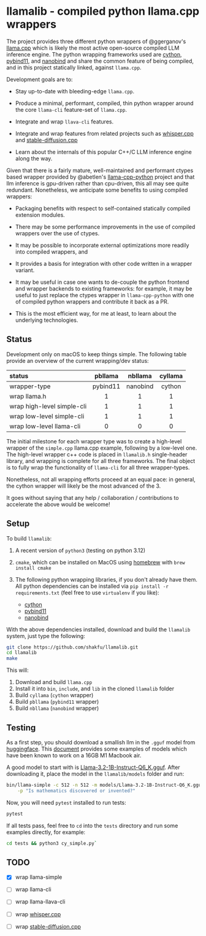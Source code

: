 # llamalib - compiled python llama.cpp wrappers

The project provides three different python wrappers of @ggerganov's [llama.cpp](https://github.com/ggerganov/llama.cpp) which is likely the most active open-source compiled LLM inference engine. The python wrapping frameworks used are [cython](https://github.com/cython/cython), [pybind11](https://github.com/pybind/pybind11), and [nanobind](https://github.com/wjakob/nanobind) and share the common feature of being compiled, and in this project statically linked, against `llama.cpp`.

Development goals are to:

- Stay up-to-date with bleeding-edge `llama.cpp`.

- Produce a minimal, performant, compiled, thin python wrapper around the core `llama-cli` feature-set of `llama.cpp`.

- Integrate and wrap `llava-cli` features.

- Integrate and wrap features from related projects such as [whisper.cpp](https://github.com/ggerganov/whisper.cpp) and [stable-diffusion.cpp](https://github.com/leejet/stable-diffusion.cpp)

- Learn about the internals of this popular C++/C LLM inference engine along the way.

Given that there is a fairly mature, well-maintained and performant ctypes based wrapper provided by @abetlen's [llama-cpp-python](https://github.com/abetlen/llama-cpp-python) project and that llm inference is gpu-driven rather than cpu-driven, this all may see quite redundant. Nonetheless, we anticipate some benefits to using compiled wrappers:

- Packaging benefits with respect to self-contained statically compiled extension modules.

- There may be some performance improvements in the use of compiled wrappers over the use of ctypes.

- It may be possible to incorporate external optimizations more readily into compiled wrappers, and

- It provides a basis for integration with other code written in a wrapper variant.

- It may be useful in case one wants to de-couple the python frontend and wrapper backends to existing frameworks: for example, it may be useful to just replace the ctypes wrapper in `llama-cpp-python` with one of compiled python wrappers and contribute it back as a PR.

- This is the most efficient way, for me at least, to learn about the underlying technologies.


## Status

Development only on macOS to keep things simple. The following table provide an overview of the current wrapping/dev status:


| status                       | pbllama       | nbllama       | cyllama       |
| :--------------------------- | :-----------: | :-----------: | :-----------: |
| wrapper-type                 | pybind11 	   | nanobind 	   | cython 	   |
| wrap llama.h         		   | 1 			   | 1 			   | 1 			   |
| wrap high-level simple-cli   | 1 			   | 1 			   | 1 			   |
| wrap low-level simple-cli    | 1 			   | 1 			   | 1 			   |
| wrap low-level llama-cli     | 0 			   | 0 			   | 0 			   |
  

The initial milestone for each wrapper type was to create a high-level wrapper of the `simple.cpp` llama.cpp example, following by a low-level one. The high-level wrapper c++ code is placed in `llamalib.h` single-header library, and wrapping is complete for all three frameworks. The final object is to fully wrap the functionality of `llama-cli` for all three wrapper-types.

Nonetheless, not all wrapping efforts proceed at an equal pace: in general, the cython wrapper will likely be the most advanced of the 3.

It goes without saying that any help / collaboration / contributions to accelerate the above would be welcome!


## Setup

To build `llamalib`:

1. A recent version of `python3` (testing on python 3.12)

2. `cmake`, which can be installed on MacOS using [homebrew]() with `brew install cmake`

3. The following python wrapping libraries, if you don't already have them. All python dependencies can be installed via `pip install -r requirements.txt` (feel free to use `virtualenv` if you like):

	- [cython](https://cython.org)
	- [pybind11](https://github.com/pybind/pybind11)
	- [nanobind](https://github.com/wjakob/nanobind)

With the above dependencies installed, download and build the `llamalib` system, just type the following:

```sh
git clone https://github.com/shakfu/llamalib.git
cd llamalib
make
```

This will:

1. Download and build `llama.cpp`
2. Install it into `bin`, `include`, and `lib` in the cloned `llamalib` folder
3. Build `cyllama` (`cython` wrapper)
4. Build `pbllama` (`pybind11` wrapper)
5. Build `nbllama` (`nanobind` wrapper)


## Testing

As a first step, you should download a smallish llm in the `.gguf` model from [huggingface](https://huggingface.co/models?search=gguf). This [document](https://github.com/shakfu/llamalib/blob/main/docs/model-performance.md) provides some examples of models which have been known to work on a 16GB M1 Macbook air.

A good model to start with is [Llama-3.2-1B-Instruct-Q6_K.gguf](https://huggingface.co/bartowski/Llama-3.2-1B-Instruct-GGUF/blob/main/Llama-3.2-1B-Instruct-Q6_K.gguf). After downloading it, place the model in the `llamalib/models` folder and run:

```sh
bin/llama-simple -c 512 -n 512 -m models/Llama-3.2-1B-Instruct-Q6_K.gguf \
	-p "Is mathematics discovered or invented?"
```

Now, you will need `pytest` installed to run tests:

```sh
pytest
```

If all tests pass, feel free to `cd` into the `tests` directory and run some examples directly, for example:


```sh
cd tests && python3 cy_simple.py`
```

## TODO

- [x] wrap llama-simple

- [ ] wrap llama-cli

- [ ] wrap llama-llava-cli

- [ ] wrap [whisper.cpp](https://github.com/ggerganov/whisper.cpp)

- [ ] wrap [stable-diffusion.cpp](https://github.com/leejet/stable-diffusion.cpp)

